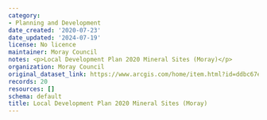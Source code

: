 ```yaml
---
category:
- Planning and Development
date_created: '2020-07-23'
date_updated: '2024-07-19'
license: No licence
maintainer: Moray Council
notes: <p>Local Development Plan 2020 Mineral Sites (Moray)</p>
organization: Moray Council
original_dataset_link: https://www.arcgis.com/home/item.html?id=ddbc67e3368447b28218fc71fe53fd73
records: 20
resources: []
schema: default
title: Local Development Plan 2020 Mineral Sites (Moray)
---
```

